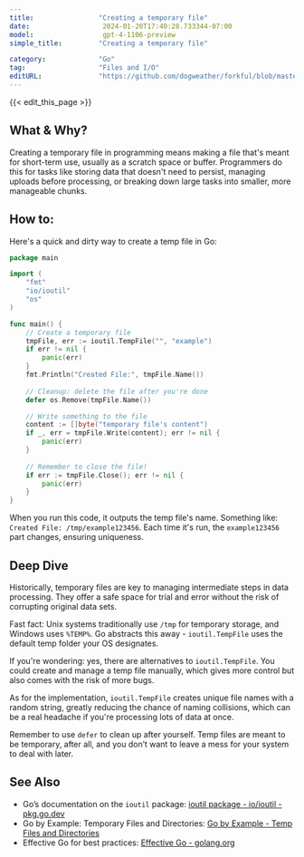 ```yaml
---
title:                "Creating a temporary file"
date:                  2024-01-20T17:40:28.733344-07:00
model:                 gpt-4-1106-preview
simple_title:         "Creating a temporary file"

category:             "Go"
tag:                  "Files and I/O"
editURL:              "https://github.com/dogweather/forkful/blob/master/content/en/go/creating-a-temporary-file.md"
---
```


{{< edit_this_page >}}

## What & Why?

Creating a temporary file in programming means making a file that's meant for short-term use, usually as a scratch space or buffer. Programmers do this for tasks like storing data that doesn't need to persist, managing uploads before processing, or breaking down large tasks into smaller, more manageable chunks.

## How to:

Here's a quick and dirty way to create a temp file in Go:

```Go
package main

import (
    "fmt"
    "io/ioutil"
    "os"
)

func main() {
    // Create a temporary file
    tmpFile, err := ioutil.TempFile("", "example")
    if err != nil {
        panic(err)
    }
    fmt.Println("Created File:", tmpFile.Name())
    
    // Cleanup: delete the file after you're done
    defer os.Remove(tmpFile.Name())

    // Write something to the file
    content := []byte("temporary file's content")
    if _, err = tmpFile.Write(content); err != nil {
        panic(err)
    }
    
    // Remember to close the file!
    if err := tmpFile.Close(); err != nil {
        panic(err)
    }
}
```

When you run this code, it outputs the temp file's name. Something like: `Created File: /tmp/example123456`. Each time it's run, the `example123456` part changes, ensuring uniqueness.

## Deep Dive

Historically, temporary files are key to managing intermediate steps in data processing. They offer a safe space for trial and error without the risk of corrupting original data sets. 

Fast fact: Unix systems traditionally use `/tmp` for temporary storage, and Windows uses `%TEMP%`. Go abstracts this away - `ioutil.TempFile` uses the default temp folder your OS designates.

If you're wondering: yes, there are alternatives to `ioutil.TempFile`. You could create and manage a temp file manually, which gives more control but also comes with the risk of more bugs.

As for the implementation, `ioutil.TempFile` creates unique file names with a random string, greatly reducing the chance of naming collisions, which can be a real headache if you're processing lots of data at once.

Remember to use `defer` to clean up after yourself. Temp files are meant to be temporary, after all, and you don’t want to leave a mess for your system to deal with later.

## See Also

- Go’s documentation on the `ioutil` package: [ioutil package - io/ioutil - pkg.go.dev](https://pkg.go.dev/io/ioutil)
- Go by Example: Temporary Files and Directories: [Go by Example - Temp Files and Directories](https://gobyexample.com/temporary-files-and-directories)
- Effective Go for best practices: [Effective Go - golang.org](https://golang.org/doc/effective_go)
